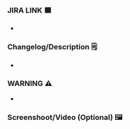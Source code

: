 ### JIRA LINK 🟦
- 

### Changelog/Description 🗒️
- 

### WARNING ⚠️
- 

### Screenshoot/Video (Optional) 🖼️
